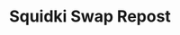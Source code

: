 ---
slug: squidki-swap-repost
title: Squidki Swap Repost
description: "Squidki Swap Repost is an exciting online game. Play for free directly in your browser!"
icon: /images/new_mods/Sprunki Swap Repost.png
url: https://wowtbc.net/sprunkin/swap-repost/index.html
previewImage: /images/new_mods/Sprunki Swap Repost.png
type: new mods

# SEO配置
seo:
  title: "Squidki Swap Repost - Play Free Online Game | Fun Browser Games"
  description: "Squidki Swap Repost - Play this fun online game for free in your browser. No download required!"
  ogImage: "/images/new_mods/Sprunki Swap Repost.png"
  keywords: "squidki-swap-repost, online game, browser game, free game, new mods game, play online"

videoUrls:
  - https://www.youtube.com/embed/example1
  - https://www.youtube.com/embed/example2

whyPlay:
  title: "Why Play Squidki Swap Repost?"
  items:
    - "Immersive Gameplay: Squidki Swap Repost offers an engaging and immersive gaming experience that will keep you entertained for hours"
    - "Challenging Levels: Test your skills with increasingly difficult challenges and obstacles"
    - "Beautiful Graphics: Enjoy stunning visuals and smooth animations that bring the game world to life"
    - "Regular Updates: New content and features are added regularly to keep the game fresh and exciting"
    - "Free to Play: Experience all the fun without spending a penny"
    - "Community Features: Connect with other players, share strategies, and compete for high scores"
    - "Cross-Platform: Play on any device with a web browser, no downloads required"

features:
  title: "Key Features of Squidki Swap Repost"
  image: "/images/new_mods/Sprunki Swap Repost.png"
  items:
    - "Intuitive Controls: Easy to learn controls make Squidki Swap Repost accessible for players of all skill levels"
    - "Multiple Game Modes: Enjoy various gameplay options that provide different challenges and experiences"
    - "Character Customization: Personalize your gaming experience with unique characters and items"
    - "Achievement System: Complete special tasks to earn rewards and recognition"
    - "Leaderboards: Compete with players worldwide and see who can achieve the highest scores"

characteristics:
  title: "Game Characteristics"
  image: "/images/new_mods/Sprunki Swap Repost.png"
  items:
    - "Genre: New mods game with elements of strategy and skill"
    - "Difficulty: Suitable for both casual gamers and those seeking a challenge"
    - "Play Time: Quick sessions or extended gameplay, depending on your preference"
    - "Art Style: Vibrant and engaging visuals that enhance the gaming experience"
    - "Sound Design: Immersive audio that complements the gameplay perfectly"

info: "Squidki Swap Repost is an exciting online game that offers players a unique and engaging gaming experience. With its intuitive controls, stunning visuals, and challenging gameplay, Squidki Swap Repost provides hours of entertainment for players of all ages and skill levels. Whether you're looking for a quick gaming session during a break or an extended play session, Squidki Swap Repost delivers an immersive experience that will keep you coming back for more. The game features multiple levels of increasing difficulty, ensuring that players are constantly challenged as they progress. With regular updates adding new content and features, Squidki Swap Repost remains fresh and exciting, providing endless entertainment options for its growing community of players."

howToPlayIntro: "Welcome to Squidki Swap Repost! This guide will walk you through the basics and help you master the game. Whether you're a beginner or looking to improve your skills, these tips and instructions will enhance your gaming experience."

howToPlaySteps:
  - title: "Getting Started"
    description: "Begin your Squidki Swap Repost adventure by familiarizing yourself with the controls. Use your keyboard or mouse to navigate through the game interface. The tutorial will guide you through the basic mechanics and help you understand the objectives."
  - title: "Understanding the Objectives"
    description: "In Squidki Swap Repost, your main goal is to progress through levels by completing specific objectives. Each level presents unique challenges that require different strategies and approaches."
  - title: "Mastering the Controls"
    description: "Practice using the controls to improve your precision and reaction time. Squidki Swap Repost requires quick reflexes and strategic thinking to overcome obstacles and defeat opponents."
  - title: "Utilizing Power-ups"
    description: "Collect power-ups throughout the game to enhance your abilities and overcome difficult challenges. Each power-up offers unique advantages that can be crucial for success."
  - title: "Developing Strategies"
    description: "As you progress in Squidki Swap Repost, develop effective strategies for different scenarios. Analyze patterns, anticipate challenges, and adapt your approach to maximize your performance."

faq:
  title: "Frequently Asked Questions about Squidki Swap Repost"
  items:
    - question: "Is Squidki Swap Repost free to play?"
      answer: "Yes, Squidki Swap Repost is completely free to play directly in your web browser. No downloads or purchases are required to enjoy the full game experience."
    - question: "Can I play Squidki Swap Repost on mobile devices?"
      answer: "Yes, Squidki Swap Repost is optimized for both desktop and mobile play. You can enjoy the game on any device with a web browser and internet connection."
    - question: "Are there any in-game purchases?"
      answer: "While Squidki Swap Repost is free to play, there may be optional in-game purchases available for cosmetic items or additional features that don't affect core gameplay."
    - question: "How often is Squidki Swap Repost updated?"
      answer: "The developers regularly update Squidki Swap Repost with new content, features, and improvements based on player feedback and game performance."
    - question: "Can I play Squidki Swap Repost offline?"
      answer: "Currently, Squidki Swap Repost requires an internet connection to play as it's a browser-based online game."
    - question: "Is Squidki Swap Repost suitable for children?"
      answer: "Yes, Squidki Swap Repost is designed to be family-friendly and suitable for players of all ages."
    - question: "How do I report bugs or issues?"
      answer: "If you encounter any problems while playing Squidki Swap Repost, you can report them through the game's support page or contact the developers directly through their website."
    - question: "Still Have Questions?"
      answer: "If you have additional questions about Squidki Swap Repost that aren't covered in this FAQ, please visit our support center or contact our customer service team for assistance."
---